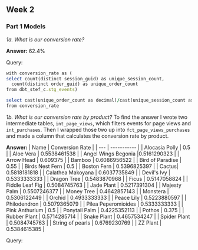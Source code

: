 ## Week 2 

### Part 1 Models 

*1a. What is our conversion rate?*

 **Answer:**
62.4%

Query:
```ruby
with conversion_rate as (
select count(distinct session_guid) as unique_session_count, 
  count(distinct order_guid) as unique_order_count
from dbt_stef_c.stg_events)

select cast(unique_order_count as decimal)/cast(unique_session_count as decimal) as solution
from conversion_rate 
```

*1b. What is our conversion rate by product?*
To find the answer I wrote two intermediate tables, `int_page_views`, which  filters events for page views and  `int_purchases`. Then I wrapped those two up into `fct_page_views_purchases` and made a column that calculates the conversion rate by product. 

 **Answer:**
| Name | Conversion Rate |
| --- | ----------- |
| Alocasia Polly |	0.5 |
| Aloe Vera |	0.5538461538 |
| Angel Wings Begonia	 |0.5161290323 |
| Arrow Head |	0.609375 |
| Bamboo |	0.6086956522 |
| Bird of Paradise |	0.55 |
| Birds Nest Fern |	0.5 |
| Boston Fern |	0.5396825397 |
| Cactus|	0.5818181818 |
| Calathea Makoyana |	0.6037735849 |
| Devil's Ivy	| 0.5333333333 |
| Dragon Tree	| 0.5483870968 |
| Ficus	| 0.5147058824 |
| Fiddle Leaf Fig |	0.5084745763 |
| Jade Plant |	0.5217391304 |
| Majesty Palm |	0.5507246377 |
| Money Tree |	0.4642857143 |
| Monstera |	0.5306122449 |
| Orchid |	0.4933333333 |
| Peace Lily |	0.5223880597 |
| Philodendron |	0.5079365079 |
| Pilea Peperomioides |	0.5333333333 |
| Pink Anthurium |	0.5 |
| Ponytail Palm	| 0.4225352113 |
| Pothos |	0.375 |
| Rubber Plant |	0.5714285714 |
| Snake Plant |	0.4657534247 |
| Spider Plant |	0.5084745763 |
| String of pearls |	0.6769230769 |
| ZZ Plant |	0.5384615385 |

Query:
```ruby

```
